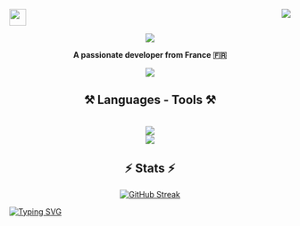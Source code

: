 <a href="https://github.com/prestigetonio"><img src="https://user-images.githubusercontent.com/74038190/214644152-52f47eb3-5e31-4f47-8758-05c9468d5596.gif" width="30px"></a><a href="https://github.com/prestigetonio"><img align="right" width ="%" src="https://komarev.com/ghpvc/?username=prestigetonio&style=for-the-badge&color=blue"></a>

<p align="center">
    <img align="center" src="https://readme-typing-svg.herokuapp.com/?font=Righteous&size=50&center=true&vCenter=true&width=500&height=70&duration=2500&lines=Hi+There!+👋;+I'm+Tony+Fournales!;" />
</p>

<p align="center"><strong>A passionate developer from France 🇫🇷</strong></p>
<div align="center">
<a href="https://linkedin.com/in/tony-fournales" target="_blank">
    <img src="https://img.shields.io/badge/LinkedIn-0077B5?style=for-the-badge&logo=linkedin&logoColor=white" target="_blank" />
</a>
</div>

<H2 align="center">⚒️ Languages - Tools ⚒️</H2>
<div align="center">
<br>
    <img src="https://skillicons.dev/icons?i=c,python,html,css,php" />
<br>
    <img src="https://skillicons.dev/icons?i=vscode,github" />
</div>

<h2 align="center">⚡ Stats ⚡</h2>
<div align="center">

<a href="https://git.io/streak-stats"><img src="https://streak-stats.demolab.com?user=prestigetonio&theme=prussian&border_radius=5&card_width=500" alt="GitHub Streak" /></a>

</div>

<a href="https://git.io/typing-svg">
    <img src="https://readme-typing-svg.demolab.com?font=Fira+Code&pause=1000&color=6DDCCF&background=FF52BC00&width=610&lines=_____;|" alt="Typing SVG" style="margin: 0; padding: 0; display: block;" />
</a>

